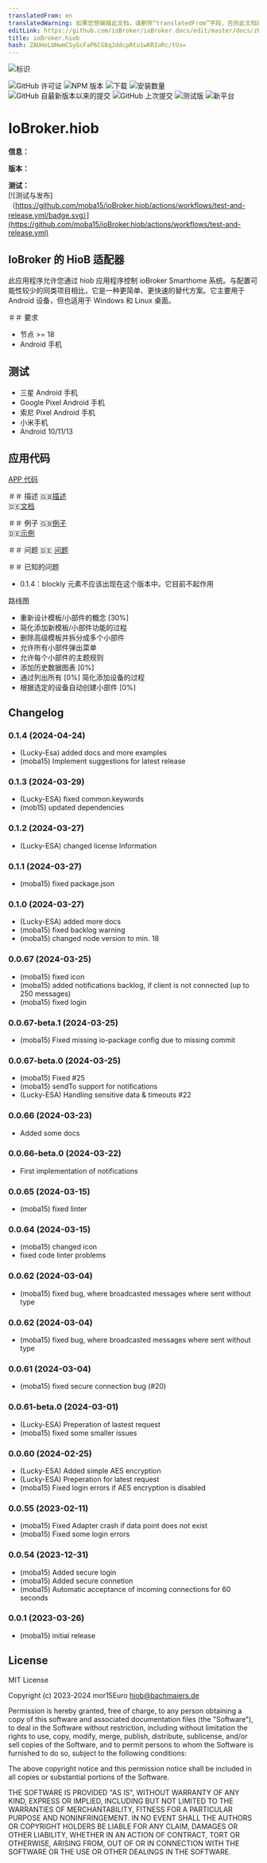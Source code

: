 ```yaml
---
translatedFrom: en
translatedWarning: 如果您想编辑此文档，请删除“translatedFrom”字段，否则此文档将再次自动翻译
editLink: https://github.com/ioBroker/ioBroker.docs/edit/master/docs/zh-cn/adapterref/iobroker.hiob/README.md
title: ioBroker.hiob
hash: ZAUHoLUHwmCSyGcFaP6CG8qJddcpRtu1wKRIoRc/tUs=
---
```

![标识](../../../en/adapterref/iobroker.hiob/admin/hiob.png)

![GitHub 许可证](https://img.shields.io/github/license/moba15/ioBroker.hiob)
![NPM 版本](https://img.shields.io/npm/v/iobroker.hiob.svg)
![下载](https://img.shields.io/npm/dm/iobroker.hiob.svg)
![安装数量](https://iobroker.live/badges/hiob-installed.svg)
![GitHub 自最新版本以来的提交](https://img.shields.io/github/commits-since/moba15/ioBroker.hiob/latest)
![GitHub 上次提交](https://img.shields.io/github/last-commit/moba15/ioBroker.hiob)
![测试版](https://img.shields.io/npm/v/iobroker.hiob.svg?color=red&label=beta)
![新平台](https://nodei.co/npm/iobroker.hiop.png?downloads=true)

# IoBroker.hiob
**信息：** </br>

**版本：** </br>

**测试：** </br> [![测试与发布]（https://github.com/moba15/ioBroker.hiob/actions/workflows/test-and-release.yml/badge.svg）](https://github.com/moba15/ioBroker.hiob/actions/workflows/test-and-release.yml)

## IoBroker 的 HioB 适配器
此应用程序允许您通过 hiob 应用程序控制 ioBroker Smarthome 系统。与配置可能性较少的同类项目相比，它是一种更简单、更快速的替代方案。它主要用于 Android 设备，但也适用于 Windows 和 Linux 桌面。

＃＃ 要求
- 节点 >= 18
- Android 手机

## 测试
- 三星 Android 手机
- Google Pixel Android 手机
- 索尼 Pixel Android 手机
- 小米手机
- Android 10/11/13

## 应用代码
[APP 代码](https://github.com/moba15/hiob_app)

＃＃ 描述
🇬🇧[描述](/docs/en/README.md)</br>🇩🇪[文档](/docs/de/README.md)

＃＃ 例子
🇬🇧[例子](/docs/en/example.md)</br>🇩🇪[示例](/docs/de/example.md)

＃＃ 问题
🇩🇪 [问题](https://forum.iobroker.net/topic/55250/neuer-adapter-hiob-handy-app)

＃＃ 已知的问题
- 0.1.4：blockly 元素不应该出现在这个版本中。它目前不起作用

路线图
- 重新设计模板/小部件的概念 [30%]
- 简化添加新模板/小部件功能的过程
- 删除高级模板并拆分成多个小部件
- 允许所有小部件弹出菜单
- 允许每个小部件的主题规则
- 添加历史数据图表 [0%]
- 通过列出所有 [0%] 简化添加设备的过程
- 根据选定的设备自动创建小部件 [0%]

## Changelog

<!--
    Placeholder for the next version (at the beginning of the line):
    ### **WORK IN PROGRESS**
-->
### 0.1.4 (2024-04-24)
- (Lucky-Esa) added docs and more examples
- (moba15) Implement suggestions for latest release

### 0.1.3 (2024-03-29)
- (Lucky-ESA) fixed common.keywords
- (mob15) updated dependencies

### 0.1.2 (2024-03-27)
- (Lucky-ESA) changed license Information

### 0.1.1 (2024-03-27)
- (moba15) fixed package.json

### 0.1.0 (2024-03-27)
- (Lucky-ESA) added more docs
- (moba15) fixed backlog warning
- (moba15) changed node version to min. 18

### 0.0.67 (2024-03-25)
 - (moba15) fixed icon
 - (moba15) added notifications backlog, if client is not connected (up to 250 messages)
 - (moba15) fixed login

### 0.0.67-beta.1 (2024-03-25)
 - (moba15) Fixed missing io-package config due to missing commit

### 0.0.67-beta.0 (2024-03-25)
 - (moba15) Fixed #25
 - (moba15) sendTo support for notifications
 - (Lucky-ESA) Handling sensitive data & timeouts #22

### 0.0.66 (2024-03-23)
- Added some docs

### 0.0.66-beta.0 (2024-03-22)
- First implementation of notifications

### 0.0.65 (2024-03-15)
 - (moba15) fixed linter

### 0.0.64 (2024-03-15) 
- (moba15) changed icon
- fixed code linter problems

### 0.0.62 (2024-03-04)
- (moba15) fixed bug, where broadcasted messages where sent without type

### 0.0.62 (2024-03-04)
- (moba15) fixed bug, where broadcasted messages where sent without type

### 0.0.61 (2024-03-04)
- (moba15) fixed secure connection bug (#20)

### 0.0.61-beta.0 (2024-03-01)
- (Lucky-ESA) Preperation of lastest request
- (moba15) fixed some smaller issues

### 0.0.60 (2024-02-25)

-   (Lucky-ESA) Added simple AES encryption
-   (Lucky-ESA) Preperation for latest request
-   (moba15) Fixed login errors if AES encryption is disabled

### 0.0.55 (2023-02-11)

-   (moba15) Fixed Adapter crash if data point does not exist
-   (moba15) Fixed some login errors

### 0.0.54 (2023-12-31)

-   (moba15) Added secure login
-   (moba15) Added secure connetion
-   (moba15) Automatic acceptance of incoming connections for 60 seconds

### 0.0.1 (2023-03-26)

-   (moba15) initial release

## License

MIT License

Copyright (c) 2023-2024 mor15Euro [hiob@bachmaiers.de](http://localhost:5000/u/bh3bIYvKVLQXD837pc8JlAJHx3Z2)

Permission is hereby granted, free of charge, to any person obtaining a copy
of this software and associated documentation files (the "Software"), to deal
in the Software without restriction, including without limitation the rights
to use, copy, modify, merge, publish, distribute, sublicense, and/or sell
copies of the Software, and to permit persons to whom the Software is
furnished to do so, subject to the following conditions:

The above copyright notice and this permission notice shall be included in all
copies or substantial portions of the Software.

THE SOFTWARE IS PROVIDED "AS IS", WITHOUT WARRANTY OF ANY KIND, EXPRESS OR
IMPLIED, INCLUDING BUT NOT LIMITED TO THE WARRANTIES OF MERCHANTABILITY,
FITNESS FOR A PARTICULAR PURPOSE AND NONINFRINGEMENT. IN NO EVENT SHALL THE
AUTHORS OR COPYRIGHT HOLDERS BE LIABLE FOR ANY CLAIM, DAMAGES OR OTHER
LIABILITY, WHETHER IN AN ACTION OF CONTRACT, TORT OR OTHERWISE, ARISING FROM,
OUT OF OR IN CONNECTION WITH THE SOFTWARE OR THE USE OR OTHER DEALINGS IN THE
SOFTWARE.